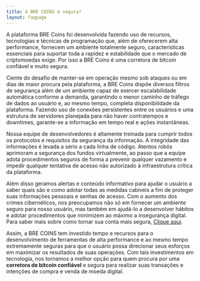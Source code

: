 ```yaml
---
title: A BRE COINS é segura?
layout: faqpage
---
```

A plataforma BRE Coins foi desenvolvida fazendo uso de recursos, tecnologias e técnicas de programação que, além de oferecerem alta performance, fornecem um ambiente totalmente seguro, características essenciais para suportar toda a rapidez e estabilidade que o mercado de criptomoedas exige. Por isso a BRE Coins é uma corretora de bitcoin confiável e muito segura.

Ciente do desafio de manter-se em operação mesmo sob ataques ou em dias de maior procura pela plataforma, a BRE Coins dispõe diversos filtros de segurança além de um ambiente capaz de exercer escalabilidade automática conforme a demanda, garantindo o menor caminho de tráfego de dados ao usuário e, ao mesmo tempo, completa disponibilidade da plataforma. Fazendo uso de conexões persistentes entre os usuários e uma estrutura de servidores planejada para não haver contratempos e downtimes, garante-se a informação em tempo real e ações instantâneas.

Nossa equipe de desenvolvedores é altamente treinada para cumprir todos os protocolos e requisitos da segurança da informação. A integridade das informações é levada a sério a cada linha de código. Atentos robôs aprimoram a segurança dos fundos virtualmente, ao passo que a equipe adota procedimentos seguros de forma a prevenir qualquer vazamento e impedir qualquer tentativa de acesso não autorizado à infraestrutura crítica da plataforma.

Além disso geramos alertas e conteúdo informativo para ajudar o usuário a saber quais são e como adotar todas as medidas cabíveis a fim de proteger suas informações pessoais e senhas de acesso. Com o aumento dos crimes cibernéticos, nos preocupamos não só em fornecer um ambiente seguro para nosso usuário, mas também em ajudá-lo a desenvolver hábitos e adotar procedimentos que minimizem ao máximo a insegurança digital. Para saber mais sobre como tornar sua conta mais segura, [Clique aqui](/faq/como-posso-deixar-minha-conta-mais-segura.html).

Assim, a BRE COINS tem investido tempo e recursos para o desenvolvimento de ferramentas de alta performance e ao mesmo tempo extremamente seguras para que o usuário possa direcionar seus esforços em maximizar os resultados de suas operações. Com tais investimentos em tecnologia, nos tornamos a melhor opção para quem procura por uma **corretora de bitcoin confiável** e segura para realizar suas transações e intenções de compra e venda de moeda digital.
